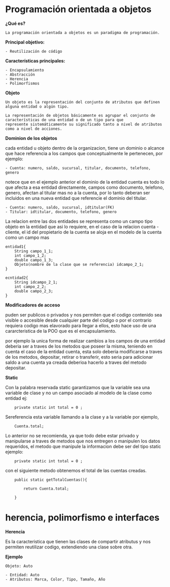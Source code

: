 # Programación orientada a objetos

**¿Qué es?**

    La programación orientada a objetos es un paradigma de programación.

**Principal objetivo:**

    - Reutilización de código

**Características principales:**

    - Encapsulamiento
    - Abstracción
    - Herencia
    - Polimorfismos

**Objeto**

    Un objeto es la representación del conjunto de atributos que definen alguna entidad o algún tipo.

    La representación de objetos básicamente es agrupar el conjunto de características de una entidad o de un tipo para que
    represente sistemáticamente su significado tanto a nivel de atributos como a nivel de acciones.

**Dominion de los objetos**

cada entidad u objeto dentro de la organizacion, tiene un dominio o alcance que hace referencia a los campos que conceptualmente le pertenecen, por ejemplo:

    - Cuenta: numero, saldo, sucursal, titular, documento, telefono, genero

notece que en el ejemplo anterior el dominio de la entidad cuenta es todo lo que afecta a esa entidad directamente, campos como documento, telefono, genero, afectan al titular mas no a la cuenta, por lo tanto deberan ser incluidos en una nueva entidad que referencie el dominio del titular.

    - Cuenta: numero, saldo, sucursal, idtitular(FK)
    - Titular: idtitular, documento, telefono, genero

La relacion entre las dos entidades se representa como un campo tipo objeto en la entidad que asi lo requiere, en el caso de la relacion cuenta - cliente, el id del propietario de la cuenta se aloja en el modelo de la cuenta como un campo mas

    entidad1{
        String campo_1_1;
        int campo_1_2;
        double campo_1_3;
        Objeto(nombre de la clase que se referencia) idcampo_2_1;
    }

    ecntidad2{
        String idcampo_2_1;
        int campo_2_2;
        double campo_2_3;
    }

**Modificadores de acceso**

puden ser publicos o privados y nos permiten que el codigo contenido sea visible o accesible desde cualquier parte del codigo o por el contrario requiera codigo mas elavorado para llegar a ellos, esto hace uso de una cararcteristica de la POO que es el encapsulamiento.

por ejemplo la unica forma de realizar cambios a los campos de una entidad deberia ser a traves de los metodos que poseer la misma, teniendo en cuenta el caso de la entidad cuenta, esta solo deberia modificarse a traves de los metodos, depositar, retirar o transferir, esto seria para adicionar saldo a una cuenta ya creada deberioa hacerlo a traves del metodo depositar.

**Static**

Con la palabra reservada static garantizamos que la variable sea una variable de clase y no un campo asociado al modelo de la clase como entidad ej:

        private static int total = 0 ;

Sereferencia esta variable llamando a la clase y a la variable por ejemplo,

        Cuenta.total;

 Lo anterior no se recomienda, ya que todo debe estar privado y manipularse a traves de metodos que nos entregen o manipulen los datos requeridos, el metodo que manipule la informacion debe ser del tipo static ejemplo:

        private static int total = 0 ;

con el siguiente metodo obtenemos el total de las cuentas creadas.

        public static getTotalCuentas(){
            
            return Cuenta.total;

        }
# herencia, polimorfismo e interfaces

**Herencia**

Es la caracteristica que tienen las clases de compartir atributus y nos permiten reutilizar codigo, extendiendo una clase sobre otra.


**Ejemplo**

    Objeto: Auto

    - Entidad: Auto
    - Atributos: Marca, Color, Tipo, Tamaño, Año
